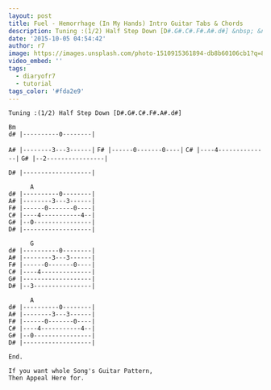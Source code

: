 ```yaml
---
layout: post
title: Fuel - Hemorrhage (In My Hands) Intro Guitar Tabs & Chords
description: Tuning :(1/2) Half Step Down [D#.G#.C#.F#.A#.d#] &nbsp; &nbsp; &nbsp; Bmd# |----------0--------|A# |--------3---3------|F# |------0-------0----|C# |--...
date: '2015-10-05 04:54:42'
author: r7
image: https://images.unsplash.com/photo-1510915361894-db8b60106cb1?q=80&w=2940&auto=format&fit=crop&ixlib=rb-4.1.0&ixid=M3wxMjA3fDB8MHxwaG90by1wYWdlfHx8fGVufDB8fHx8fA%3D%3D
video_embed: ''
tags:
  - diaryofr7
  - tutorial
tags_color: '#fda2e9'
---
```

```
Tuning :(1/2) Half Step Down [D#.G#.C#.F#.A#.d#]
```

```
Bm
d# |----------0--------|
```

`A# |--------3---3------|`
`F# |------0-------0----|`
`C# |----4--------------|`
`G# |--2----------------|`

```
D# |-------------------|

      A
d# |----------0--------|
A# |--------3---3------|
F# |------0-------0----|
C# |----4-----------4--|
G# |--0----------------|
D# |-------------------|

      G
d# |----------0--------|
A# |--------3---3------|
F# |------0-------0----|
C# |----4--------------|
G# |-------------------|
D# |--3----------------|

      A
d# |----------0--------|
A# |--------3---3------|
F# |------0-------0----|
C# |----4-----------4--|
G# |--0----------------|
D# |-------------------|

End.

If you want whole Song's Guitar Pattern,
Then Appeal Here for.
```

